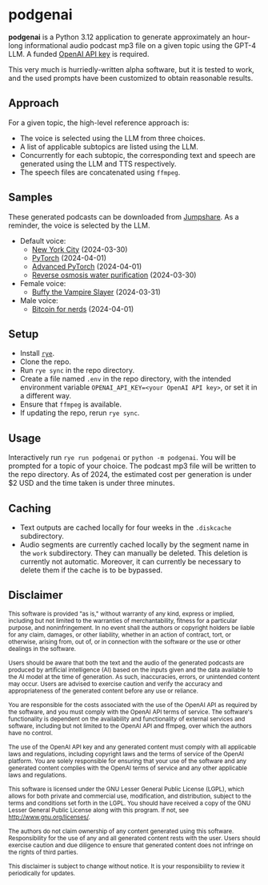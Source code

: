 # podgenai
**podgenai** is a Python 3.12 application to generate approximately an hour-long informational audio podcast mp3 file on a given topic using the GPT-4 LLM. A funded [OpenAI API key](https://platform.openai.com/api-keys) is required.

This very much is hurriedly-written alpha software, but it is tested to work, and the used prompts have been customized to obtain reasonable results.

## Approach
For a given topic, the high-level reference approach is:

* The voice is selected using the LLM from three choices.
* A list of applicable subtopics are listed using the LLM.
* Concurrently for each subtopic, the corresponding text and speech are generated using the LLM and TTS respectively.
* The speech files are concatenated using `ffmpeg`.

## Samples
These generated podcasts can be downloaded from [Jumpshare](https://jumpshare.com/file-sharing/mp3). As a reminder, the voice is selected by the LLM.

* Default voice:
  * [New York City](https://jmp.sh/PCNVwdJ4) (2024-03-30)
  * [PyTorch](https://jmp.sh/XxmPnm5d) (2024-04-01)
  * [Advanced PyTorch](https://jmp.sh/Q08OBzBj) (2024-04-01)
  * [Reverse osmosis water purification](https://jmp.sh/PJj7Ti9z) (2024-03-30)
* Female voice:
  * [Buffy the Vampire Slayer](https://jmp.sh/LnHdU6ic) (2024-03-31)
* Male voice:
  * [Bitcoin for nerds](https://jmp.sh/x1ATrIH3) (2024-04-01)


## Setup
* Install [`rye`](https://rye-up.com/).
* Clone the repo.
* Run `rye sync` in the repo directory.
* Create a file named `.env` in the repo directory, with the intended environment variable `OPENAI_API_KEY=<your OpenAI API key>`, or set it in a different way.
* Ensure that `ffmpeg` is available.
* If updating the repo, rerun `rye sync`.

## Usage
Interactively run `rye run podgenai` or `python -m podgenai`. You will be prompted for a topic of your choice.
The podcast mp3 file will be written to the repo directory. As of 2024, the estimated cost per generation is under $2 USD and the time taken is under three minutes. 

## Caching
* Text outputs are cached locally for four weeks in the `.diskcache` subdirectory.
* Audio segments are currently cached locally by the segment name in the `work` subdirectory. They can manually be deleted. This deletion is currently not automatic. Moreover, it can currently be necessary to delete them if the cache is to be bypassed.

## Disclaimer
<sub>This software is provided "as is," without warranty of any kind, express or implied, including but not limited to the warranties of merchantability, fitness for a particular purpose, and noninfringement. In no event shall the authors or copyright holders be liable for any claim, damages, or other liability, whether in an action of contract, tort, or otherwise, arising from, out of, or in connection with the software or the use or other dealings in the software.</sub>

<sub>Users should be aware that both the text and the audio of the generated podcasts are produced by artificial intelligence (AI) based on the inputs given and the data available to the AI model at the time of generation. As such, inaccuracies, errors, or unintended content may occur. Users are advised to exercise caution and verify the accuracy and appropriateness of the generated content before any use or reliance.</sub>

<sub>You are responsible for the costs associated with the use of the OpenAI API as required by the software, and you must comply with the OpenAI API terms of service. The software's functionality is dependent on the availability and functionality of external services and software, including but not limited to the OpenAI API and ffmpeg, over which the authors have no control.</sub>

<sub>The use of the OpenAI API key and any generated content must comply with all applicable laws and regulations, including copyright laws and the terms of service of the OpenAI platform. You are solely responsible for ensuring that your use of the software and any generated content complies with the OpenAI terms of service and any other applicable laws and regulations.</sub>

<sub>This software is licensed under the GNU Lesser General Public License (LGPL), which allows for both private and commercial use, modification, and distribution, subject to the terms and conditions set forth in the LGPL. You should have received a copy of the GNU Lesser General Public License along with this program. If not, see <http://www.gnu.org/licenses/>.</sub>

<sub>The authors do not claim ownership of any content generated using this software. Responsibility for the use of any and all generated content rests with the user. Users should exercise caution and due diligence to ensure that generated content does not infringe on the rights of third parties.</sub>

<sub>This disclaimer is subject to change without notice. It is your responsibility to review it periodically for updates.</sub>